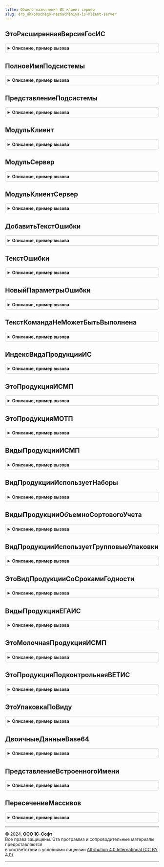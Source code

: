 ```yaml
---
title: Общего назначения ИС клиент сервер
slug: erp_uh/obschego-naznacheniya-is-klient-server
---
```



## ЭтоРасширеннаяВерсияГосИС
<details style="margin: 1em 0; padding: 0.5em; border: 1px solid #ccc; border-radius: 6px;">

<summary style="font-weight: bold; cursor: pointer;">Описание, пример вызова</summary>

```bsl

Функция ЭтоРасширеннаяВерсияГосИС(Подсистема = Неопределено) Экспорт
```

Пример вызова
```bsl
Результат = ОбщегоНазначенияИСКлиентСервер.ЭтоРасширеннаяВерсияГосИС(Подсистема);
```
</details>

## ПолноеИмяПодсистемы
<details style="margin: 1em 0; padding: 0.5em; border: 1px solid #ccc; border-radius: 6px;">

<summary style="font-weight: bold; cursor: pointer;">Описание, пример вызова</summary>

```bsl

Функция ПолноеИмяПодсистемы(ИмяПодсистемы) Экспорт
```

Пример вызова
```bsl
Результат = ОбщегоНазначенияИСКлиентСервер.ПолноеИмяПодсистемы(ИмяПодсистемы) 
```
</details>

## ПредставлениеПодсистемы
<details style="margin: 1em 0; padding: 0.5em; border: 1px solid #ccc; border-radius: 6px;">

<summary style="font-weight: bold; cursor: pointer;">Описание, пример вызова</summary>

```bsl

Функция ПредставлениеПодсистемы(Представление = "") Экспорт
```

Пример вызова
```bsl
Результат = ОбщегоНазначенияИСКлиентСервер.ПредставлениеПодсистемы(Представление);
```
</details>

## МодульКлиент
<details style="margin: 1em 0; padding: 0.5em; border: 1px solid #ccc; border-radius: 6px;">

<summary style="font-weight: bold; cursor: pointer;">Описание, пример вызова</summary>

```bsl

Функция МодульКлиент(ИмяПодсистемы) Экспорт
```

Пример вызова
```bsl
Результат = ОбщегоНазначенияИСКлиентСервер.МодульКлиент(ИмяПодсистемы) 
```
</details>

## МодульСервер
<details style="margin: 1em 0; padding: 0.5em; border: 1px solid #ccc; border-radius: 6px;">

<summary style="font-weight: bold; cursor: pointer;">Описание, пример вызова</summary>

```bsl

Функция МодульСервер(ИмяПодсистемы) Экспорт
```

Пример вызова
```bsl
Результат = ОбщегоНазначенияИСКлиентСервер.МодульСервер(ИмяПодсистемы) 
```
</details>

## МодульКлиентСервер
<details style="margin: 1em 0; padding: 0.5em; border: 1px solid #ccc; border-radius: 6px;">

<summary style="font-weight: bold; cursor: pointer;">Описание, пример вызова</summary>

```bsl

Функция МодульКлиентСервер(ИмяПодсистемы) Экспорт
```

Пример вызова
```bsl
Результат = ОбщегоНазначенияИСКлиентСервер.МодульКлиентСервер(ИмяПодсистемы) 
```
</details>

## ДобавитьТекстОшибки
<details style="margin: 1em 0; padding: 0.5em; border: 1px solid #ccc; border-radius: 6px;">

<summary style="font-weight: bold; cursor: pointer;">Описание, пример вызова</summary>

```bsl

// Добавляет в свойство структуры сообщения текст ошибки
//
// Параметры:
//  Сообщение    - Структура - сообщение, в которое добавляется текст ошибки.
//  ТекстОшибки  - Строка - добавляемый текст ошибки.
//
Процедура ДобавитьТекстОшибки(Сообщение, ТекстОшибки) Экспорт
```

Пример вызова
```bsl
ОбщегоНазначенияИСКлиентСервер.ДобавитьТекстОшибки(Сообщение, ТекстОшибки) 
```
</details>

## ТекстОшибки
<details style="margin: 1em 0; padding: 0.5em; border: 1px solid #ccc; border-radius: 6px;">

<summary style="font-weight: bold; cursor: pointer;">Описание, пример вызова</summary>

```bsl

// Возвращает текст для представления внутренней ошибки библиотек ГосИС.
//
// Параметры:
//  ПредставлениеПодсистемы  - Строка - представление интегрированной подсистемы
//  УточнениеОшибки - Строка - описание возникшей ошибки
//
// Возвращаемое значение:
//	Строка - дополненное описание ошибки
//
Функция ТекстОшибки(Знач ПредставлениеПодсистемы = "", Знач УточнениеОшибки) Экспорт
```

Пример вызова
```bsl
Результат = ОбщегоНазначенияИСКлиентСервер.ТекстОшибки(ПредставлениеПодсистемы, УточнениеОшибки) 
```
</details>

## НовыйПараметрыОшибки
<details style="margin: 1em 0; padding: 0.5em; border: 1px solid #ccc; border-radius: 6px;">

<summary style="font-weight: bold; cursor: pointer;">Описание, пример вызова</summary>

```bsl

Функция НовыйПараметрыОшибки() Экспорт
```

Пример вызова
```bsl
Результат = ОбщегоНазначенияИСКлиентСервер.НовыйПараметрыОшибки() 
```
</details>

## ТекстКомандаНеМожетБытьВыполнена
<details style="margin: 1em 0; padding: 0.5em; border: 1px solid #ccc; border-radius: 6px;">

<summary style="font-weight: bold; cursor: pointer;">Описание, пример вызова</summary>

```bsl

Функция ТекстКомандаНеМожетБытьВыполнена() Экспорт
```

Пример вызова
```bsl
Результат = ОбщегоНазначенияИСКлиентСервер.ТекстКомандаНеМожетБытьВыполнена() 
```
</details>

## ИндексВидаПродукцииИС
<details style="margin: 1em 0; padding: 0.5em; border: 1px solid #ccc; border-radius: 6px;">

<summary style="font-weight: bold; cursor: pointer;">Описание, пример вызова</summary>

```bsl

// Возвращает индекси вида продукции по переданному параметру и наоборот, а именно:
//  - Алкогольная - 0.
//  - Табак - 1.
//  - Обувь - 2.
//
// Параметры:
// 	ВидПродукцииИлиИндекс - Число, ПеречислениеСсылка.ВидыПродукцииИС - Параметр расчета индекса или значения по индексу.
// Возвращаемое значение:
// 	Число, ПеречислениеСсылка.ВидыПродукцииИС - Индекс или значение по индексу.
//
Функция ИндексВидаПродукцииИС(ВидПродукцииИлиИндекс) Экспорт
```

Пример вызова
```bsl
Результат = ОбщегоНазначенияИСКлиентСервер.ИндексВидаПродукцииИС(ВидПродукцииИлиИндекс) 
```
</details>

## ЭтоПродукцияИСМП
<details style="margin: 1em 0; padding: 0.5em; border: 1px solid #ccc; border-radius: 6px;">

<summary style="font-weight: bold; cursor: pointer;">Описание, пример вызова</summary>

```bsl

// Возвращает признак принадлежности переданного в параметре вида продукции к виду продукции ИС МП.
//
// Параметры:
//  ВидПродукции - ПеречислениеСсылка.ВидыПродукцииИС - Вид продукции для анализа
//  ВключатьТабачнуюПродукцию - Булево - Признак включения табачной продукции
//  ВключатьМолочнуюПродукцию - Булево - Признак вкючения молочной продукции
// Возвращаемое значение:
//  Булево - Принадлежность к виду продукции ИСМП.
//
Функция ЭтоПродукцияИСМП(ВидПродукции, ВключатьТабачнуюПродукцию = Ложь, ВключатьМолочнуюПродукцию = Истина) Экспорт
```

Пример вызова
```bsl
Результат = ОбщегоНазначенияИСКлиентСервер.ЭтоПродукцияИСМП(ВидПродукции, ВключатьТабачнуюПродукцию, ВключатьМолочнуюПродукцию);
```
</details>

## ЭтоПродукцияМОТП
<details style="margin: 1em 0; padding: 0.5em; border: 1px solid #ccc; border-radius: 6px;">

<summary style="font-weight: bold; cursor: pointer;">Описание, пример вызова</summary>

```bsl

// Возвращает признак принадлежности переданного в параметре вида продукции к виду продукции МОТП.
//
// Параметры:
//  ВидПродукции - ПеречислениеСсылка.ВидыПродукцииИС - Вид продукции для анализа
// Возвращаемое значение:
//  Булево - Принадлежность к виду продукции МОТП.
//
Функция ЭтоПродукцияМОТП(ВидПродукции) Экспорт
```

Пример вызова
```bsl
Результат = ОбщегоНазначенияИСКлиентСервер.ЭтоПродукцияМОТП(ВидПродукции) 
```
</details>

## ВидыПродукцииИСМП
<details style="margin: 1em 0; padding: 0.5em; border: 1px solid #ccc; border-radius: 6px;">

<summary style="font-weight: bold; cursor: pointer;">Описание, пример вызова</summary>

```bsl

// Возвращает перечень маркируемой продукции, оборот которой фиксируется в ИС МП.
//
// Параметры:
//  ВключатьТабачнуюПродукцию - Булево - Признак включения табачной продукции
//  ВключатьМолочнуюПродукцию - Булево - Признак включения молочной продукции
//  ВключатьАлкоголь          - Булево - Признак включения пивной и слабоалкогольной продукции
//
// Возвращаемое значение:
//   Массив Из ПеречислениеСсылка.ВидыПродукцииИС - список видов маркируемой продукции ИСМП.
//
Функция ВидыПродукцииИСМП(ВключатьТабачнуюПродукцию = Ложь, ВключатьМолочнуюПродукцию = Истина, ВключатьАлкоголь = Истина) Экспорт
```

Пример вызова
```bsl
Результат = ОбщегоНазначенияИСКлиентСервер.ВидыПродукцииИСМП(ВключатьТабачнуюПродукцию, ВключатьМолочнуюПродукцию, ВключатьАлкоголь);
```
</details>

## ВидПродукцииИспользуетНаборы
<details style="margin: 1em 0; padding: 0.5em; border: 1px solid #ccc; border-radius: 6px;">

<summary style="font-weight: bold; cursor: pointer;">Описание, пример вызова</summary>

```bsl

// Признак использования наборов для вида продукции.
//
// Параметры:
// 	ВидПродукции - ПеречислениеСсылка.ВидыПродукцииИС - вид маркируемой продукции
// Возвращаемое значение:
// 	Булево - Признак использования наборов для вида продукции.
Функция ВидПродукцииИспользуетНаборы(ВидПродукции) Экспорт
```

Пример вызова
```bsl
Результат = ОбщегоНазначенияИСКлиентСервер.ВидПродукцииИспользуетНаборы(ВидПродукции) 
```
</details>

## ВидыПродукцииОбъемноСортовогоУчета
<details style="margin: 1em 0; padding: 0.5em; border: 1px solid #ccc; border-radius: 6px;">

<summary style="font-weight: bold; cursor: pointer;">Описание, пример вызова</summary>

```bsl

Функция ВидыПродукцииОбъемноСортовогоУчета() Экспорт
```

Пример вызова
```bsl
Результат = ОбщегоНазначенияИСКлиентСервер.ВидыПродукцииОбъемноСортовогоУчета() 
```
</details>

## ВидПродукцииИспользуетГрупповыеУпаковки
<details style="margin: 1em 0; padding: 0.5em; border: 1px solid #ccc; border-radius: 6px;">

<summary style="font-weight: bold; cursor: pointer;">Описание, пример вызова</summary>

```bsl

// Признак использования групповых упаковок для вида продукции.
//
// Параметры:
// 	ВидПродукции - ПеречислениеСсылка.ВидыПродукцииИС - вид маркируемой продукции
// Возвращаемое значение:
// 	Булево - Признак использования групповых упаковок для вида продукции.
Функция ВидПродукцииИспользуетГрупповыеУпаковки(ВидПродукции) Экспорт
```

Пример вызова
```bsl
Результат = ОбщегоНазначенияИСКлиентСервер.ВидПродукцииИспользуетГрупповыеУпаковки(ВидПродукции) 
```
</details>

## ЭтоВидПродукцииСоСрокамиГодности
<details style="margin: 1em 0; padding: 0.5em; border: 1px solid #ccc; border-radius: 6px;">

<summary style="font-weight: bold; cursor: pointer;">Описание, пример вызова</summary>

```bsl

// Вид продукции ИС МП требует указание срока годности в операциях нанесения КМ
//
// Параметры:
//  ВидПродукции - ПеречислениеСсылка.ВидыПродукцииИС - Вид продукции
//  УчитыватьМолочнуюПродукцию - Булево - Флаг учета молочной продукции
//
// Возвращаемое значение:
//  Булево - вид продукции требует указания срока годности
Функция ЭтоВидПродукцииСоСрокамиГодности(ВидПродукции, УчитыватьМолочнуюПродукцию = Истина) Экспорт
```

Пример вызова
```bsl
Результат = ОбщегоНазначенияИСКлиентСервер.ЭтоВидПродукцииСоСрокамиГодности(ВидПродукции, УчитыватьМолочнуюПродукцию);
```
</details>

## ВидыПродукцииЕГАИС
<details style="margin: 1em 0; padding: 0.5em; border: 1px solid #ccc; border-radius: 6px;">

<summary style="font-weight: bold; cursor: pointer;">Описание, пример вызова</summary>

```bsl

Функция ВидыПродукцииЕГАИС() Экспорт
```

Пример вызова
```bsl
Результат = ОбщегоНазначенияИСКлиентСервер.ВидыПродукцииЕГАИС() 
```
</details>

## ЭтоМолочнаяПродукцияИСМП
<details style="margin: 1em 0; padding: 0.5em; border: 1px solid #ccc; border-radius: 6px;">

<summary style="font-weight: bold; cursor: pointer;">Описание, пример вызова</summary>

```bsl

// Возвращает признак принадлежности переданного в параметре вида продукции к молочной продукции ИСМП.
//
// Параметры:
//  ВидПродукции - ПеречислениеСсылка.ВидыПродукцииИС - Вид продукции для анализа
// Возвращаемое значение:
//  Булево - Принадлежность к виду молочной продукции ИСМП.
//
Функция ЭтоМолочнаяПродукцияИСМП(ВидПродукции) Экспорт
```

Пример вызова
```bsl
Результат = ОбщегоНазначенияИСКлиентСервер.ЭтоМолочнаяПродукцияИСМП(ВидПродукции) 
```
</details>

## ЭтоПродукцияПодконтрольнаяВЕТИС
<details style="margin: 1em 0; padding: 0.5em; border: 1px solid #ccc; border-radius: 6px;">

<summary style="font-weight: bold; cursor: pointer;">Описание, пример вызова</summary>

```bsl

// Возвращает признак принадлежности переданного в параметре вида продукции к видам продукции, подконтрольным учету в ВетИС.
//
// Параметры:
//  ВидПродукции - ПеречислениеСсылка.ВидыПродукцииИС - Вид продукции для анализа
// Возвращаемое значение:
//  Булево - Истина, если по виду продукции ведется учет в ВетИС.
//
Функция ЭтоПродукцияПодконтрольнаяВЕТИС(ВидПродукции) Экспорт
```

Пример вызова
```bsl
Результат = ОбщегоНазначенияИСКлиентСервер.ЭтоПродукцияПодконтрольнаяВЕТИС(ВидПродукции) 
```
</details>

## ЭтоУпаковкаПоВиду
<details style="margin: 1em 0; padding: 0.5em; border: 1px solid #ccc; border-radius: 6px;">

<summary style="font-weight: bold; cursor: pointer;">Описание, пример вызова</summary>

```bsl

//Определяет является ли тип упаковки логистической или групповой товарной упаковкой.
//
//Параметры:
//  ВидУпаковки                 - ПеречислениеСсылка.ТипыУпаковок - тип упаковки
//  НеЗаполненКакУпаковка       - Булево - Истина если пустой вид рассматривать как "возможно упаковка"
//  ВключатьОбъемноСортовойУчет - Булево - Обработка объемно-сортовых кодов
//Возвращаемое значение:
//   Булево - Истина, если вид упаковки относится к логистической или групповой.
Функция ЭтоУпаковкаПоВиду(ВидУпаковки, НеЗаполненКакУпаковка = Ложь, ВключатьОбъемноСортовойУчет = Истина) Экспорт
```

Пример вызова
```bsl
Результат = ОбщегоНазначенияИСКлиентСервер.ЭтоУпаковкаПоВиду(ВидУпаковки, НеЗаполненКакУпаковка, ВключатьОбъемноСортовойУчет);
```
</details>

## ДвоичныеДанныеBase64
<details style="margin: 1em 0; padding: 0.5em; border: 1px solid #ccc; border-radius: 6px;">

<summary style="font-weight: bold; cursor: pointer;">Описание, пример вызова</summary>

```bsl

// Конвертирует двоичные данные в Base64
//
// Параметры:
// 	ДвоичныеДанные - ДвоичныеДанные - Двоичные данные
// Возвращаемое значение:
// 	Строка - Строка в Base64
Функция ДвоичныеДанныеBase64(ДвоичныеДанные) Экспорт
```

Пример вызова
```bsl
Результат = ОбщегоНазначенияИСКлиентСервер.ДвоичныеДанныеBase64(ДвоичныеДанные) 
```
</details>

## ПредставлениеВстроенногоИмени
<details style="margin: 1em 0; padding: 0.5em; border: 1px solid #ccc; border-radius: 6px;">

<summary style="font-weight: bold; cursor: pointer;">Описание, пример вызова</summary>

```bsl

// Формирует представление параметра в формате CamelCase в строковое представление с пробелами.
//
// Параметры:
//  ИмяПараметра - Произвольный - Имя параметра.
//
// Возвращаемое значение:
//  Строка - Представление параметра с пробелами.
Функция ПредставлениеВстроенногоИмени(ИмяПараметра) Экспорт
```

Пример вызова
```bsl
Результат = ОбщегоНазначенияИСКлиентСервер.ПредставлениеВстроенногоИмени(ИмяПараметра) 
```
</details>

## ПересечениеМассивов
<details style="margin: 1em 0; padding: 0.5em; border: 1px solid #ccc; border-radius: 6px;">

<summary style="font-weight: bold; cursor: pointer;">Описание, пример вызова</summary>

```bsl

Функция ПересечениеМассивов(Массив1, Массив2) Экспорт
```

Пример вызова
```bsl
Результат = ОбщегоНазначенияИСКлиентСервер.ПересечениеМассивов(Массив1, Массив2) 
```
</details>

---

© 2024, **ООО 1С-Софт**  
Все права защищены. Эта программа и сопроводительные материалы предоставляются  
в соответствии с условиями лицензии [Attribution 4.0 International (CC BY 4.0)](https://creativecommons.org/licenses/by/4.0/legalcode).

---
